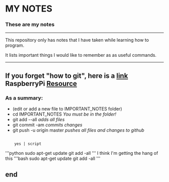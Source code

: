 # MY NOTES

### These are my notes

---

This repository only has notes that I have taken while
learning how to program.

It lists important things I would like to remember as
as useful commands.

---
If you forget "how to git", here is a [link](https://www.raspberrypi.org/learning/getting-started-with-git/worksheet/)
RaspberryPi [Resource](https://www.raspberrypi.org/documentation/remote-access/ssh/passwordless.md)
---

### As a summary:
* (edit or add a new file to IMPORTANT_NOTES folder)
* cd IMPORTANT_NOTES		*You must be in the folder!*
* git add --all			*adds all files*
* git commit -am		*commits changes*
* git push -u origin master	*pushes all files and changes to github*

<pre><code>
	yes | script
</code></pre>
'''python
sudo apt-get update
git add -all
'''
I think I'm getting the hang of this
'''bash
sudo apt-get update
git add -all
'''


end
---
